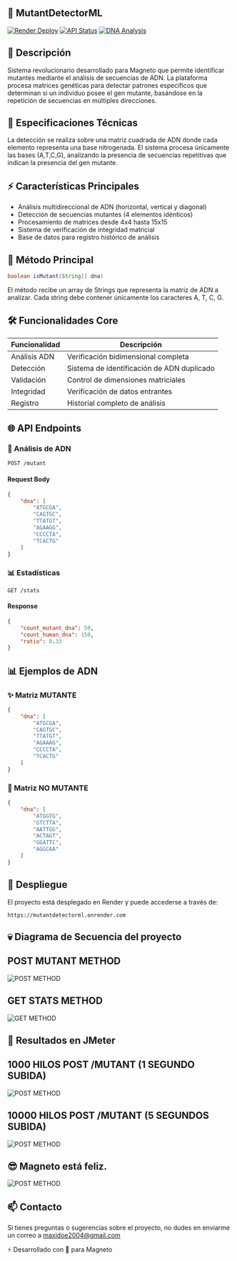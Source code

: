 ## 🧬 MutantDetectorML

[![Render Deploy](https://img.shields.io/badge/Render-Deploy-green)](https://mutantdetectorml.onrender.com)
[![API Status](https://img.shields.io/badge/API-Active-brightgreen)](https://mutantdetectorml.onrender.com/stats)
[![DNA Analysis](https://img.shields.io/badge/DNA-Analysis-blue)](https://mutantdetectorml.onrender.com/mutant)

## 🎯 Descripción

Sistema revolucionario desarrollado para Magneto que permite identificar mutantes mediante el análisis de secuencias de ADN. La plataforma procesa matrices genéticas para detectar patrones específicos que determinan si un individuo posee el gen mutante, basándose en la repetición de secuencias en múltiples direcciones.

## 🔬 Especificaciones Técnicas

La detección se realiza sobre una matriz cuadrada de ADN donde cada elemento representa una base nitrogenada. El sistema procesa únicamente las bases (A,T,C,G), analizando la presencia de secuencias repetitivas que indican la presencia del gen mutante.

## ⚡ Características Principales

- Análisis multidireccional de ADN (horizontal, vertical y diagonal)
- Detección de secuencias mutantes (4 elementos idénticos)
- Procesamiento de matrices desde 4x4 hasta 15x15
- Sistema de verificación de integridad matricial
- Base de datos para registro histórico de análisis

## 📝 Método Principal

```java
boolean isMutant(String[] dna)
```

El método recibe un array de Strings que representa la matriz de ADN a analizar. Cada string debe contener únicamente los caracteres A, T, C, G.

## 🛠️ Funcionalidades Core

| Funcionalidad | Descripción |
|---------------|-------------|
| Análisis ADN | Verificación bidimensional completa |
| Detección | Sistema de identificación de ADN duplicado |
| Validación | Control de dimensiones matriciales |
| Integridad | Verificación de datos entrantes |
| Registro | Historial completo de análisis |

## 🌐 API Endpoints

### 🧪 Análisis de ADN

```http
POST /mutant
```

#### Request Body

```json
{
    "dna": [
        "ATGCGA",
        "CAGTGC",
        "TTATGT",
        "AGAAGG",
        "CCCCTA",
        "TCACTG"
    ]
}
```

### 📊 Estadísticas

```http
GET /stats
```

#### Response

```json
{
    "count_mutant_dna": 50,
    "count_human_dna": 150,
    "ratio": 0.33
}
```

## 📊 Ejemplos de ADN

### ✨ Matriz MUTANTE

```json
{
    "dna": [
        "ATGCGA",
        "CAGTGC",
        "TTATGT",
        "AGAAAG",
        "CCCCTA",
        "TCACTG"
    ]
}
```

### 👤 Matriz NO MUTANTE

```json
{
    "dna": [
        "ATGGTG",
        "GTCTTA",
        "AATTGG",
        "ACTAGT",
        "GGATTC",
        "AGGCAA"
    ]
}
```

## 🚀 Despliegue

El proyecto está desplegado en Render y puede accederse a través de:

```
https://mutantdetectorml.onrender.com
```

## 💀​ Diagrama de Secuencia del proyecto
## POST MUTANT METHOD
![POST METHOD](https://i.imgur.com/UIfUUum.jpeg)
## GET STATS METHOD
![GET METHOD](https://i.imgur.com/8Ea5fp5.jpeg)

## 👀​ Resultados en JMeter
## 1000 HILOS POST /MUTANT (1 SEGUNDO SUBIDA)
![POST METHOD](https://i.imgur.com/kFrD1Eb.png)
## 10000 HILOS POST /MUTANT (5 SEGUNDOS SUBIDA)
![POST METHOD](https://i.imgur.com/iLTr6TY.png)

## 😎​ Magneto está feliz.
![POST METHOD](https://i.imgur.com/xUjRxa1.jpeg)

## 📫 Contacto

Si tienes preguntas o sugerencias sobre el proyecto, no dudes en enviarme un correo a maxidoe2004@gmail.com

⚡️ Desarrollado con 💙 para Magneto
